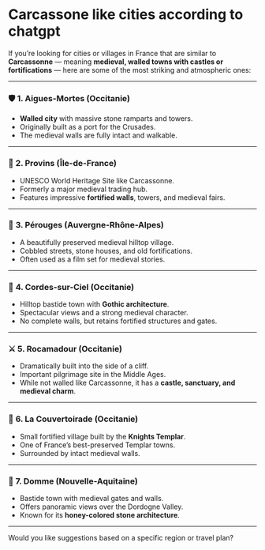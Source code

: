 

# Carcassone like cities according to chatgpt

If you’re looking for cities or villages in France that are similar to **Carcassonne** — meaning **medieval, walled towns with castles or fortifications** — here are some of the most striking and atmospheric ones:

---

### 🛡️ **1. Aigues-Mortes (Occitanie)**

* **Walled city** with massive stone ramparts and towers.
* Originally built as a port for the Crusades.
* The medieval walls are fully intact and walkable.

---

### 🏰 **2. Provins (Île-de-France)**

* UNESCO World Heritage Site like Carcassonne.
* Formerly a major medieval trading hub.
* Features impressive **fortified walls**, towers, and medieval fairs.

---

### 🏯 **3. Pérouges (Auvergne-Rhône-Alpes)**

* A beautifully preserved medieval hilltop village.
* Cobbled streets, stone houses, and old fortifications.
* Often used as a film set for medieval stories.

---

### 🧱 **4. Cordes-sur-Ciel (Occitanie)**

* Hilltop bastide town with **Gothic architecture**.
* Spectacular views and a strong medieval character.
* No complete walls, but retains fortified structures and gates.

---

### ⚔️ **5. Rocamadour (Occitanie)**

* Dramatically built into the side of a cliff.
* Important pilgrimage site in the Middle Ages.
* While not walled like Carcassonne, it has a **castle, sanctuary, and medieval charm**.

---

### 🕍 **6. La Couvertoirade (Occitanie)**

* Small fortified village built by the **Knights Templar**.
* One of France’s best-preserved Templar towns.
* Surrounded by intact medieval walls.

---

### 🧭 **7. Domme (Nouvelle-Aquitaine)**

* Bastide town with medieval gates and walls.
* Offers panoramic views over the Dordogne Valley.
* Known for its **honey-colored stone architecture**.

---

Would you like suggestions based on a specific region or travel plan?
